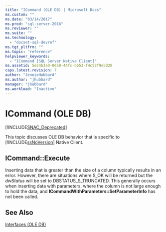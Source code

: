 ```yaml
---
title: "ICommand (OLE DB) | Microsoft Docs"
ms.custom: ""
ms.date: "03/14/2017"
ms.prod: "sql-server-2016"
ms.reviewer: ""
ms.suite: ""
ms.technology: 
  - "docset-sql-devref"
ms.tgt_pltfrm: ""
ms.topic: "reference"
helpviewer_keywords: 
  - "ICommand [SQL Server Native Client]"
ms.assetid: 5e24b3a0-0658-44fc-b653-f4c52f9eb328
caps.latest.revision: 7
author: "JennieHubbard"
ms.author: "jhubbard"
manager: "jhubbard"
ms.workload: "Inactive"
---
```

# ICommand (OLE DB)
[!INCLUDE[SNAC_Deprecated](../../includes/snac-deprecated.md)]

  This topic discusses OLE DB behavior that is specific to [!INCLUDE[ssNoVersion](../../includes/ssnoversion-md.md)] Native Client.  
  
## ICommand::Execute  
 Inserting data that is greater than the size of a column typically results in an error. However, there are situations where S_OK will be returned but the *dwStatus* will be set to DBSTATUS_S_TRUNCATED. This generally occurs when inserting data with parameters, where the column is not large enough to hold the data, and **ICommandWithParameters::SetParameterInfo** has not been called.  
  
## See Also  
 [Interfaces &#40;OLE DB&#41;](http://msdn.microsoft.com/library/34c33364-8538-45db-ae41-5654481cda93)  
  
  
